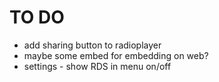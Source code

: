 # TO DO

- add sharing button to radioplayer
- maybe some embed for embedding on web?
- settings - show RDS in menu on/off